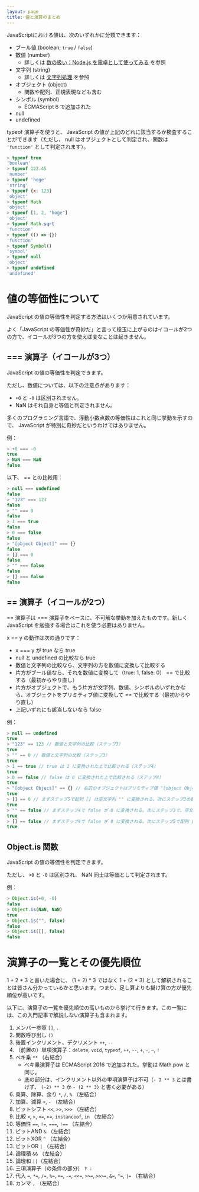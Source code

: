 ```yaml
---
layout: page
title: 値と演算のまとめ
---
```


JavaScriptにおける値は、次のいずれかに分類できます：

* ブール値 (boolean; `true` / `false`)
* 数値 (number)
    * 詳しくは [数の扱い：Node.js を電卓として使ってみる](number.html) を参照
* 文字列 (string)
    * 詳しくは [文字列処理](string.html) を参照
* オブジェクト (object)
    * 関数や配列、正規表現なども含む
* シンボル (symbol)
    * ECMAScript 6 で追加された
* null
* undefined

typeof 演算子を使うと、 JavaScript の値が上記のどれに該当するか検査することができます（ただし、 null はオブジェクトとして判定され、関数は `'function'` として判定されます）。
```javascript
> typeof true
'boolean'
> typeof 123.45
'number'
> typeof 'hoge'
'string'
> typeof {x: 123}
'object'
> typeof Math
'object'
> typeof [1, 2, "hoge"]
'object'
> typeof Math.sqrt
'function'
> typeof (() => {})
'function'
> typeof Symbol()
'symbol'
> typeof null
'object'
> typeof undefined
'undefined'
```

# 値の等価性について

JavaScript の値の等価性を判定する方法はいくつか用意されています。

よく「JavaScript の等価性が奇妙だ」と言って槍玉に上がるのはイコールが2つの方で、イコールが3つの方を使えば変なことは起きません。

## === 演算子（イコールが3つ）

JavaScript の値の等価性を判定できます。

ただし、数値については、以下の注意点があります：

* `+0` と `-0` は区別されません。
* NaN はそれ自身と等価と判定されません。

多くのプログラミング言語で、浮動小数点数の等価性はこれと同じ挙動を示すので、 JavaScript が特別に奇妙だというわけではありません。

例：
```javascript
> +0 === -0
true
> NaN === NaN
false
```

以下、 == との比較用：
```javascript
> null === undefined
false
> "123" === 123
false
> "" === 0
false
> 1 === true
false
> 0 === false
false
> "[object Object]" === {}
false
> [] === 0
false
> "" === false
false
> [] === false
false
```

## == 演算子（イコールが2つ）

== 演算子は === 演算子をベースに、不可解な挙動を加えたものです。新しく JavaScript を勉強する場合はこれを使う必要はありません。

x == y の動作は次の通りです：

* x === y が true なら true
* null と undefined の比較なら true
* 数値と文字列の比較なら、文字列の方を数値に変換して比較する
* 片方がブール値なら、それを数値に変換して（true: 1, false: 0） == で比較する（最初からやり直し）
* 片方がオブジェクトで、もう片方が文字列、数値、シンボルのいずれかなら、オブジェクトをプリミティブ値に変換して == で比較する（最初からやり直し）
* 上記いずれにも該当しないなら false

例：
```javascript
> null == undefined
true
> "123" == 123 // 数値と文字列の比較（ステップ3）
true
> "" == 0 // 数値と文字列の比較（ステップ3）
true
> 1 == true // true は 1 に変換された上で比較される（ステップ4）
true
> 0 == false // false は 0 に変換された上で比較される（ステップ4）
true
> "[object Object]" == {} // 右辺のオブジェクトはプリミティブ値 "[object Object]" に変換される（ステップ5）
true
> [] == 0 // まずステップ5で配列 [] は空文字列 "" に変換される。次にステップ3の数値と文字列の比較で、空文字列 "" が 0 に変換される。
true
> "" == false // まずステップ4で false が 0 に変換される。次にステップ3で、空文字列 "" が 0 に変換される。
true
> [] == false // まずステップ4で false が 0 に変換される。次にステップ5で配列 [] は空文字列 "" に変換される。その次に、ステップ3で、空文字列 "" は数値 0 に変換される。
true
```

## Object.is 関数

JavaScript の値の等価性を判定できます。

ただし、 `+0` と `-0` は区別され、 NaN 同士は等価として判定されます。

例：
```javascript
> Object.is(+0, -0)
false
> Object.is(NaN, NaN)
true
> Object.is("", false)
false
> Object.is([], false)
false
```

# 演算子の一覧とその優先順位

1 + 2 * 3 と書いた場合に、 (1 + 2) * 3 ではなく 1 + (2 * 3) として解釈されることは皆さん分かっているかと思います。つまり、足し算よりも掛け算の方が優先順位が高いです。

以下に、演算子の一覧を優先順位の高いものから挙げて行きます。この一覧には、この入門記事で解説しない演算子も含まれます。

1. メンバー参照 `[]`, `.`
2. 関数呼び出し `()`
3. 後置インクリメント、デクリメント `++`, `--`
4. （前置の）単項演算子：`delete`, `void`, `typeof`, `++`, `--`, `+`, `-`, `~`, `!`
5. ベキ乗 `**` （右結合）
   * ベキ乗演算子は ECMAScript 2016 で追加された。挙動は Math.pow と同じ。
   * 底の部分は、インクリメント以外の単項演算子は不可（`- 2 ** 3` とは書けず、 `(-2) ** 3` か `- (2 ** 3)` と書く必要がある）
6. 乗算、除算、余り `*`, `/`, `%` （左結合）
7. 加算、減算 `+`, `-` （左結合）
8. ビットシフト `<<`, `>>`, `>>>` （左結合）
9. 比較 `<`, `>`, `<=`, `>=`, `instanceof`, `in` （左結合）
10. 等価性 `==`, `!=`, `===`, `!==` （左結合）
11. ビットAND `&` （左結合）
12. ビットXOR `^` （左結合）
13. ビットOR `|` （左結合）
14. 論理積 `&&` （左結合）
15. 論理和 `||`（左結合）
16. 三項演算子（の条件の部分） `? :`
17. 代入 `=`, `*=`, `/=`, `%=`, `+=`, `-=`, `<<=`, `>>=`, `>>>=`, `&=`, `^=`, `|=` （右結合）
18. カンマ `,` （左結合）

